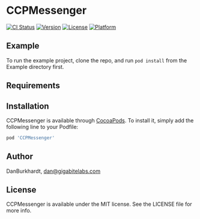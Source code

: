 # CCPMessenger

[![CI Status](https://img.shields.io/travis/DanBurkhardt/CCPMessenger.svg?style=flat)](https://travis-ci.org/DanBurkhardt/CCPMessenger)
[![Version](https://img.shields.io/cocoapods/v/CCPMessenger.svg?style=flat)](https://cocoapods.org/pods/CCPMessenger)
[![License](https://img.shields.io/cocoapods/l/CCPMessenger.svg?style=flat)](https://cocoapods.org/pods/CCPMessenger)
[![Platform](https://img.shields.io/cocoapods/p/CCPMessenger.svg?style=flat)](https://cocoapods.org/pods/CCPMessenger)

## Example

To run the example project, clone the repo, and run `pod install` from the Example directory first.

## Requirements

## Installation

CCPMessenger is available through [CocoaPods](https://cocoapods.org). To install
it, simply add the following line to your Podfile:

```ruby
pod 'CCPMessenger'
```

## Author

DanBurkhardt, dan@gigabitelabs.com

## License

CCPMessenger is available under the MIT license. See the LICENSE file for more info.
